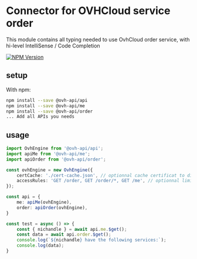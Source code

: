 # Connector for OVHCloud service order

This module contains all typing needed to use OvhCloud order service, with hi-level IntelliSense / Code Completion

[![NPM Version](https://img.shields.io/npm/v/@ovh-api/order.svg?style=flat)](https://www.npmjs.org/package/@ovh-api/order)

## setup

With npm:
````bash
npm install --save @ovh-api/api
npm install --save @ovh-api/me
npm install --save @ovh-api/order
... Add all APIs you needs
````

## usage

````typescript
import OvhEngine from '@ovh-api/api';
import apiMe from '@ovh-api/me';
import apiOrder from '@ovh-api/order';

const ovhEngine = new OvhEngine({ 
    certCache: './cert-cache.json', // optionnal cache certificat to disk
    accessRules: 'GET /order, GET /order/*, GET /me', // optionnal limit the requested privileges.
});

const api = {
    me: apiMe(ovhEngine),
    order: apiOrder(ovhEngine),
}

const test = async () => {
    const { nichandle } = await api.me.$get();
    const data = await api.order.$get();
    console.log(`${nichandle} have the following services:`);
    console.log(data);
}

````